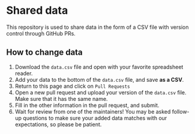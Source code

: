 # Shared data 

This repository is used to share data in the form of a CSV file with version control through GitHub PRs.

## How to change data
1. Download the `data.csv` file and open with your favorite spreadsheet reader.
2. Add your data to the bottom of the `data.csv` file, and save **as a CSV**.
3. Return to this page and click on `Pull Requests`
4. Open a new pull request and upload your version of the `data.csv` file. Make sure that it has the same name.
5. Fill in the other information in the pull request, and submit.
6. Wait for review from one of the maintainers! You may be asked follow-up questions to make sure your added data matches with our expectations, so please be patient.